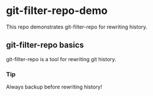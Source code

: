# git-filter-repo-demo

This repo demonstrates git-filter-repo for rewriting history.

## git-filter-repo basics

git-filter-repo is a tool for rewriting git history.

### Tip

Always backup before rewriting history!

